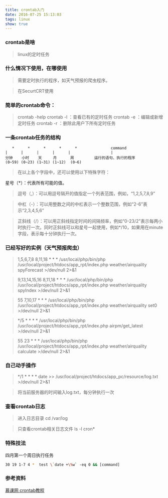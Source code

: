 ```yaml
---
title: crontab入门
date: 2016-07-25 15:13:03
tags: linux
show: true
---
```


### crontab是啥
>linux的定时任务

### 什么情况下使用，在哪使用
>需要定时执行的程序，如天气预报的爬虫程序。

>在SecurtCRT使用

<!-- more -->
### 简单的crontab命令：

>crontab -help
>crontab -l   ：查看已有的定时任务
>crontab -e  ：编辑或新增定时任务
>crontab -r   ：删除此用户下所有定时任务

### 一条crontab任务的结构

```
   *      *      *      *      *               command
|      |      |      |      |                  |
分钟    小时    天     月      周         运行的语句、执行的程序
(0~59) (0~23) (1~31) (1~12)  (0~6)
```
 >在以上各个字段中，还可以使用以下特殊字符：
 >
星号（*）：代表所有可能的值。

>逗号（,）：可以用逗号隔开的值指定一个列表范围，例如，“1,2,5,7,8,9”

>中杠（-）：可以用整数之间的中杠表示一个整数范围，例如“2-6”表示“2,3,4,5,6”

>正斜线（/）：可以用正斜线指定时间的间隔频率，例如“0-23/2”表示每两小时执行一次。同时正斜线可以和星号一起使用，例如*/10，如果用在minute字段，表示每十分钟执行一次。



### 已经写好的实例（天气预报爬虫）

>1,5,6,7,8 8,11,18 * * * /usr/local/php/bin/php /usr/local/project/htdocs/app_rpt/index.php weather/airquality spyForecast >/dev/null 2>&1

>9,13,14,15,16 8,11,18 * * * /usr/local/php/bin/php /usr/local/project/htdocs/app_rpt/index.php weather/airquality spyIndex >/dev/null 2>&1

>55 7,10,17 * * * /usr/local/php/bin/php /usr/local/project/htdocs/app_rpt/index.php weather/airquality set0 >/dev/null 2>&1

>\*/5 * * * * /usr/local/php/bin/php /usr/local/project/htdocs/app_rpt/index.php airpm/get_latest >/dev/null 2>&1

>55 23 * * * /usr/local/php/bin/php /usr/local/project/htdocs/app_rpt/index.php weather/airquality calculate >/dev/null 2>&1

### 自己动手操作
>\*/1 * * * * date >> /usr/local/project/htdocs/app_pc/resource/log.txt >/dev/null 2>&1

>将当前服务器的时间输入log.txt，每分钟执行一次


### 查看crontab日志
>进入日志目录  cd  /var/log

>只查看crontab相关日志文件  ls -l cron*

### 特殊技法
四月第一个周日执行任务

```bash
30 19 1-7 4 *  test \`date +\%w` -eq 0 && [command]
```

### 参考资料
[慕课网 crontab教程](http://www.imooc.com/learn/216)
